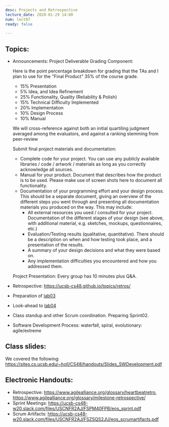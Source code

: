 ```yaml
---
desc: Projects and Retrospective
lecture_date: 2020-01-29 14:00
num: lect07
ready: false

---
```



## Topics: 

* Announcements: Project Deliverable Grading Component:
 
   Here is the point percentage breakdown for grading that the TAs and I plan to use for the "Final Product" 35% of the course grade. 
   * 15% Presentation
   *  5% Idea, and Idea Refinement
   * 25% Functionality, Quality (Reliability & Polish)
   * 15% Technical Difficulty Implemented
   * 20% Implementation
   * 10% Design Process
   * 10% Manual 
   

   We will cross-reference against both an initial quartiling judgment averaged among the evaluators, and against a ranking stemming from peer-review
 

   Submit final project materials and documentation:
   * Complete code for your project. You can use any publicly available libraries / code / artwork / materials as long as you correctly acknowledge all sources.
   * Manual for your product. Document that describes how the product is to be used. Please make use of screen shots here to document all functionality.
   * Documentation of your programming effort and your design process. This should be a separate document, giving an overview of the different steps you went through and presenting all documentation materials you produced on the way. This may include:
	  * All external resources you used / consulted for your project. Documentation of the different stages of your design (see above, with additional material, e.g. sketches, mockups, questionnaires, etc.)
	  * Evaluation/Testing results (qualitative, quantitative). There should be a description on when and how testing took place, and a presentation of the results. 
	  * A summary of your design decisions and what they were based on.
	  * Any implementation difficulties you encountered and how you addressed them.  
  

   Project Presentation:
   Every group has 10 minutes plus Q&A. 

* Retrospective: <https://ucsb-cs48.github.io/topics/retros/>
* Preparation of <a href="https://ucsb-cs48.github.io/w20/lab/lab03/">lab03</a>
* Look-ahead to <a href="https://ucsb-cs48.github.io/w20/lab/lab04/">lab04</a>
* Class standup and other Scrum coordination. Preparing Sprint02.
* Software Development Process: waterfall, spiral, evolutionary: agile/extreme


## Class slides: 
We covered the following:
<https://sites.cs.ucsb.edu/~holl/CS48/handouts/Slides_SWDevelopment.pdf>

## Electronic Handouts:
* Retrospective: <https://www.agilealliance.org/glossary/heartbeatretro>, <https://www.agilealliance.org/glossary/milestone-retrospective/>
* Sprint Meetings: <https://ucsb-cs48-w20.slack.com/files/USCNFR2AJ/FSPM40FPB/eos_sprint.pdf>
* Scrum Artifacts: <https://ucsb-cs48-w20.slack.com/files/USCNFR2AJ/FSZSQS2JU/eos_scrumartifacts.pdf> <br>

